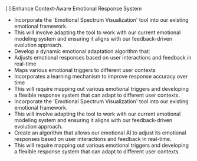 [ ] Enhance Context-Aware Emotional Response System
- Incorporate the 'Emotional Spectrum Visualization' tool into our existing emotional framework.
- This will involve adapting the tool to work with our current emotional modeling system and ensuring it aligns with our feedback-driven evolution approach.
- Develop a dynamic emotional adaptation algorithm that:
- Adjusts emotional responses based on user interactions and feedback in real-time
- Maps various emotional triggers to different user contexts
- Incorporates a learning mechanism to improve response accuracy over time
- This will require mapping out various emotional triggers and developing a flexible response system that can adapt to different user contexts.
- Incorporate the 'Emotional Spectrum Visualization' tool into our existing emotional framework.
- This will involve adapting the tool to work with our current emotional modeling system and ensuring it aligns with our feedback-driven evolution approach.
- Create an algorithm that allows our emotional AI to adjust its emotional responses based on user interactions and feedback in real-time.
- This will require mapping out various emotional triggers and developing a flexible response system that can adapt to different user contexts.